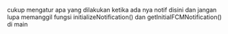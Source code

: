 cukup mengatur apa yang dilakukan ketika ada nya notif disini dan jangan lupa memanggil fungsi initializeNotification() 
dan getInitialFCMNotification() di main